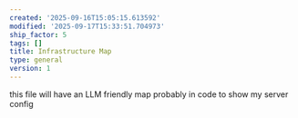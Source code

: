 ```yaml
---
created: '2025-09-16T15:05:15.613592'
modified: '2025-09-17T15:33:51.704973'
ship_factor: 5
tags: []
title: Infrastructure Map
type: general
version: 1
---
```


this file will have an LLM friendly map probably in code to show my server config